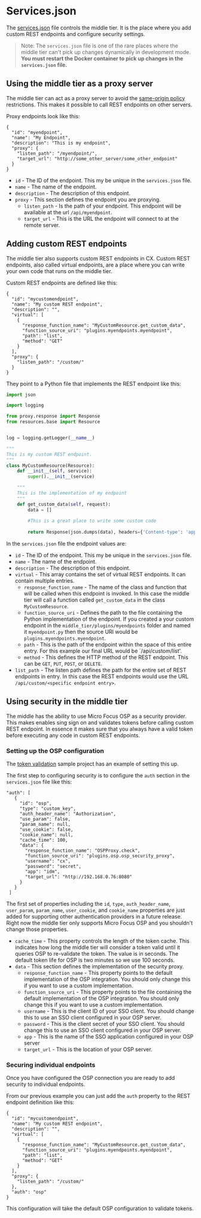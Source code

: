 # Services.json

The [services.json](services.json) file controls the middle tier.  It is the place where you add custom REST endpoints and configure security settings.

> Note:  The `services.json` file is one of the rare places where the middle tier can't pick up changes dynamically in development mode.  **You must restart the Docker container to pick up changes in the `services.json` file.**

## Using the middle tier as a proxy server

The middle tier can act as a proxy server to avoid the [same-origin policy](https://en.wikipedia.org/wiki/Same-origin_policy) restrictions.  This makes it possible to call REST endpoints on other servers.  

Proxy endpoints look like this:

```
{
  "id": "myendpoint",
  "name": "My Endpoint",
  "description": "This is my endpoint",
  "proxy": {
    "listen_path": "/myendpoint/",
    "target_url": "http://some_other_server/some_other_endpoint"
  }
}
```

 * `id` - The ID of the endpoint.  This my be unique in the `services.json` file.
 * `name` - The name of the endpoint.
 * `description` - The description of this endpoint.
 * `proxy` - This section defines the endpoint you are proxying.
    * `listen_path` - Is the path of your endpoint.  This endpoint will be available at the url `/api/myendpoint`.
    * `target_url` - This is the URL the endpoint will connect to at the remote server.

## Adding custom REST endpoints

The middle tier also supports custom REST endpoints in CX.  Custom REST endpoints, also called virtual endpoints, are a place where you can write your own code that runs on the middle tier.  

Custom REST endpoints are defined like this:

```
{
  "id": "mycustomendpoint",
  "name": "My custom REST endpoint",
  "description": "",
  "virtual": [
    {
      "response_function_name": "MyCustomResource.get_custom_data",
      "function_source_uri": "plugins.myendpoints.myendpoint",
      "path": "list",
      "method": "GET"
    }
  ],
  "proxy": {
    "listen_path": "/custom/"
  }
}
```

They point to a Python file that implements the REST endpoint like this:

```python
import json

import logging

from proxy.response import Response
from resources.base import Resource


log = logging.getLogger(__name__)

"""
This is my custom REST endpoint.
"""
class MyCustomResource(Resource):
    def __init__(self, service):
        super().__init__(service)

    """
    This is the implementation of my endpoint
    """
    def get_custom_data(self, request):
        data = []
        
        #This is a great place to write some custom code
                
        return Response(json.dumps(data), headers={'Content-type': 'application/json'})
```

In the `services.json` file the endpoint values are:

 * `id` - The ID of the endpoint.  This my be unique in the `services.json` file.
 * `name` - The name of the endpoint.
 * `description` - The description of this endpoint.
 * `virtual` - This array contains the set of virtual REST endpoints.  It can contain multiple entries.
	 * 	`response_function_name` - The name of the class and function that will be called when this endpoint is invoked.  In this case the middle tier will call a function called `get_custom_data` in the class `MyCustomResource`.
	 *  `function_source_uri` - Defines the path to the file containing the Python implementation of the endpoint.  If you created a your custom endpoint in the `middle_tier/plugins/myendpoints` folder and named it `myendpoint.py` then the source URI would be `plugins.myendpoints.myendpoint`.  
	 *  `path` - This is the path of the endpoint within the space of this entire entry.  For this example our final URL would be `/api/custom/list'.
	 *  `method` - This defines the HTTP method of the REST endpoint.  This can be `GET`, `PUT`, `POST`, or `DELETE`.
 *  `list_path` - The listen path defines the path for the entire set of REST endpoints in entry.  In this case the REST endpoints would use the URL `/api/custom/<specific endpoint entry>`.

## Using security in the middle tier
 
 The middle has the ability to use Micro Focus OSP as a security provider.  This makes enables sing sign on and validates tokens before calling custom REST endpoint.  In essence it makes sure that you always have a valid token before executing any code in custom REST endpoints. 
 
### Setting up the OSP configuration 
 
 The [token validation](../token-validation) sample project has an example of setting this up.  
 
 The first step to configuring security is to configure the `auth` section in the `services.json` file like this:
 
 ```
 "auth": [
    {
      "id": "osp",
      "type": "custom_key",
      "auth_header_name": "Authorization",
      "use_param": false,
      "param_name": null,
      "use_cookie": false,
      "cookie_name": null,
      "cache_time": 100,
      "data": {
        "response_function_name": "OSPProxy.check",
        "function_source_uri": "plugins.osp.osp_security_proxy",
        "username": "cx",
        "password": "secret",
        "app": "idm",
        "target_url": "http://192.168.0.76:8080"
      }
    }
  ]
```

The  first set of properties including the `id`, `type`, `auth_header_name`, `user_param`, `param_name`, `user_cookie`, and `cookie_name` properties are just added for supporting other authentication providers in a future release.  Right now the middle tier only supports Micro Focus OSP and you shouldn't change those properties.

 * `cache_time` - This property controls the length of the token cache.  This indicates how long the middle tier will consider a token valid until it queries OSP to re-validate the token.  The value is in seconds.  The default token life for OSP is two minutes so we use 100 seconds.
 * `data` - This section defines the implementation of the security proxy.
	 * `response_function_name` - This property points to the default implementation of the OSP integration.  You should only change this if you want to use a custom implementation.
	 * `function_source_uri` - This property points to the file containing the default implementation of the OSP integration.  You should only change this if you want to use a custom implementation.
	 * `username` - This is the client ID of your SSO client.  You should change this to use an SSO client configured in your OSP server.
	 * `password` - This is the client secret of your SSO client.  You should change this to use an SSO client configured in your OSP server.
	 * `app` - This is the name of the SSO application configured in your OSP server
	 * `target_url` - This is the location of your OSP server.  

### Securing individual endpoints

Once you have configured the OSP connection you are ready to add security to individual endpoints.

From our previous example you can just add the `auth` property to the REST endpoint definition like this:

```
{
  "id": "mycustomendpoint",
  "name": "My custom REST endpoint",
  "description": "",
  "virtual": [
    {
      "response_function_name": "MyCustomResource.get_custom_data",
      "function_source_uri": "plugins.myendpoints.myendpoint",
      "path": "list",
      "method": "GET"
    }
  ],
  "proxy": {
    "listen_path": "/custom/"
  },
  "auth": "osp"
}
```

This configuration will take the default OSP configuration to validate tokens.  
